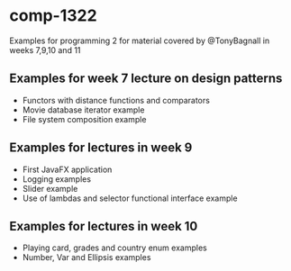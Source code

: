 # comp-1322

Examples for programming 2 for material covered by @TonyBagnall in weeks 7,9,10 and 11

## Examples for week 7 lecture on design patterns

- Functors with distance functions and comparators
- Movie database iterator example
- File system composition example

## Examples for lectures in week 9
- First JavaFX application
- Logging examples
- Slider example
- Use of lambdas and selector functional interface example

## Examples for lectures in week 10
- Playing card, grades and country enum examples
- Number, Var and Ellipsis examples


